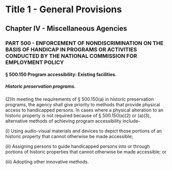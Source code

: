 
# Title 1 - General Provisions
## Chapter IV - Miscellaneous Agencies
### PART 500 - ENFORCEMENT OF NONDISCRIMINATION ON THE BASIS OF HANDICAP IN PROGRAMS OR ACTIVITIES CONDUCTED BY THE NATIONAL COMMISSION FOR EMPLOYMENT POLICY
#### § 500.150 Program accessibility: Existing facilities.
##### Historic preservation programs.

(2)In meeting the requirements of § 500.150(a) in historic preservation programs, the agency shall give priority to methods that provide physical access to handicapped persons. In cases where a physical alteration to an historic property is not required because of § 500.150(a)(2) or (a)(3), alternative methods of achieving program accessibility include-

(i) Using audio-visual materials and devices to depict those portions of an historic property that cannot otherwise be made accessible;

(ii) Assigning persons to guide handicapped persons into or through portions of historic properties that cannot otherwise be made accessible; or

(iii) Adopting other innovative methods.
